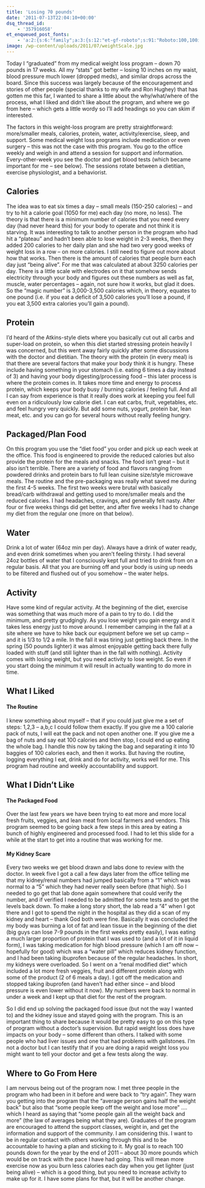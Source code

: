 ```yaml
---
title: 'Losing 70 pounds'
date: '2011-07-13T22:04:10+00:00'
dsq_thread_id:
    - '357916058'
et_enqueued_post_fonts:
    - 'a:2:{s:6:"family";a:3:{s:12:"et-gf-roboto";s:91:"Roboto:100,100italic,300,300italic,regular,italic,500,500italic,700,700italic,900,900italic";s:22:"et-gf-roboto-condensed";s:59:"Roboto+Condensed:300,300italic,regular,italic,700,700italic";s:17:"et-gf-roboto-slab";s:51:"Roboto+Slab:100,200,300,regular,500,600,700,800,900";}s:6:"subset";a:7:{i:0;s:9:"latin-ext";i:1;s:5:"greek";i:2;s:9:"greek-ext";i:3;s:10:"vietnamese";i:4;s:8:"cyrillic";i:5;s:5:"latin";i:6;s:12:"cyrillic-ext";}}'
image: /wp-content/uploads/2011/07/weightScale.jpg
---
```


Today I “graduated” from my medical weight loss program – down 70 pounds in 17 weeks. All my “stats” got better – losing 10 inches on my waist, blood pressure much lower (dropped meds), and similar drops across the board. Since this success was largely because of the encouragement and stories of other people (special thanks to my wife and Ron Hughey) that has gotten me this far, I wanted to share a little about the why/what/where of the process, what I liked and didn’t like about the program, and where we go from here – which gets a little wordy so I’ll add headings so you can skim if interested.

The factors in this weight-loss program are pretty straightforward: more/smaller meals, calories, protein, water, activity/exercise, sleep, and support. Some medical weight loss programs include medication or even surgery – this was not the case with this program. You go to the office weekly and weigh in and attend a session for support and information. Every-other-week you see the doctor and get blood tests (which became important for me – see below). The sessions rotate between a dietitian, exercise physiologist, and a behaviorist.

## Calories

The idea was to eat six times a day – small meals (150-250 calories) – and try to hit a calorie goal (1050 for me) each day (no more, no less). The theory is that there is a minimum number of calories that you need every day (had never heard this) for your body to operate and not think it is starving. It was interesting to talk to another person in the program who had hit a “plateau” and hadn’t been able to lose weight in 2-3 weeks, then they added 200 calories to her daily plan and she had two very good weeks of weight loss in a row – on more calories. I still need to figure out more about how that works. Then there is the amount of calories that people burn each day just “being alive”. For me that was calculated at about 3250 calories per day. There is a little scale with electrodes on it that somehow sends electricity through your body and figures out these numbers as well as fat, muscle, water percentages – again, not sure how it works, but glad it does. So the “magic number” is 3,000-3,500 calories which, in theory, equates to one pound (i.e. if you eat a deficit of 3,500 calories you’ll lose a pound, if you eat 3,500 extra calories you’ll gain a pound).

## Protein

I’d heard of the Atkins-style diets where you basically cut out all carbs and super-load on protein, so when this diet started stressing protein heavily I was concerned, but this went away fairly quickly after some discussions with the doctor and dietitian. The theory with the protein (in every meal) is that there are several factors that make your body think it is hungry. These include having something in your stomach (i.e. eating 6 times a day instead of 3) and having your body digesting/processing food – this later process is where the protein comes in. It takes more time and energy to process protein, which keeps your body busy / burning calories / feeling full. And all I can say from experience is that it really does work at keeping you feel full even on a ridiculously low calorie diet. I can eat carbs, fruit, vegetables, etc. and feel hungry very quickly. But add some nuts, yogurt, protein bar, lean meat, etc. and you can go for several hours without really feeling hungry.

## Packaged/Plan Food

On this program you use the “diet food” you order and pick up each week at the office. This food is engineered to provide the reduced calories but also provide the protein for the meals and snacks. The food isn’t great – but it also isn’t terrible. There are a variety of food and flavors ranging from powdered drinks and protein bars to full lean cuisine size/style microwave meals. The routine and the pre-packaging was really what saved me during the first 4-5 weeks. The first two weeks were brutal with basically bread/carb withdrawal and getting used to more/smaller meals and the reduced calories. I had headaches, cravings, and generally felt nasty. After four or five weeks things did get better, and after five weeks I had to change my diet from the regular one (more on that below).

## Water

Drink a lot of water (64oz min per day). Always have a drink of water ready, and even drink sometimes when you aren’t feeling thirsty. I had several 24oz bottles of water that I consciously kept full and tried to drink from on a regular basis. All that you are burning off and your body is using up needs to be filtered and flushed out of you somehow – the water helps.

## Activity

Have some kind of regular activity. At the beginning of the diet, exercise was something that was much more of a pain to try to do. I did the minimum, and pretty grudgingly. As you lose weight you gain energy and it takes less energy just to move around. I remember camping in the fall at a site where we have to hike back our equipment before we set up camp – and it is 1/3 to 1/2 a mile. In the fall it was tiring just getting back there. In the spring (50 pounds lighter) it was almost enjoyable getting back there fully loaded with stuff (and still lighter than in the fall with nothing). Activity comes with losing weight, but you need activity to lose weight. So even if you start doing the minimum it will result in actually wanting to do more in time.

## What I Liked

#### The Routine

I knew something about myself – that if you could just give me a set of steps: 1,2,3 – a,b,c I could follow them exactly. If you give me a 100 calorie pack of nuts, I will eat the pack and not open another one. If you give me a bag of nuts and say eat 100 calories and then stop, I could end up eating the whole bag. I handle this now by taking the bag and separating it into 10 baggies of 100 calories each, and then it works. But having the routine, logging everything I eat, drink and do for activity, works well for me. This program had routine and weekly accountability and support.

## What I Didn’t Like

#### The Packaged Food

Over the last few years we have been trying to eat more and more local fresh fruits, veggies, and lean meat from local farmers and vendors. This program seemed to be going back a few steps in this area by eating a bunch of highly engineered and processed food. I had to let this slide for a while at the start to get into a routine that was working for me.

#### My Kidney Scare

Every two weeks we get blood drawn and labs done to review with the doctor. In week five I got a call a few days later from the office telling me that my kidney/renal numbers had jumped basically from a “1” which was normal to a “5” which they had never really seen before (that high). So I needed to go get that lab done again somewhere that could verify the number, and if verified I needed to be admitted for some tests and to get the levels back down. To make a long story short, the lab read a “4” when I got there and I got to spend the night in the hospital as they did a scan of my kidney and heart – thank God both were fine. Basically it was concluded the my body was burning a lot of fat and lean tissue in the beginning of the diet (big guys can lose 7-9 pounds in the first weeks pretty easily), I was eating a much larger proportion of protein that I was used to (and a lot of it in liquid form), I was taking medication for high blood pressure (which I am off now – hopefully for good) which was a “water pill” which reduces kidney function, and I had been taking ibuprofen because of the regular headaches. In short, my kidneys were overloaded. So I went on a “renal modified diet” which included a lot more fresh veggies, fruit and different protein along with some of the product (2 of 6 meals a day). I got off the medication and stopped taking ibuprofen (and haven’t had either since – and blood pressure is even lower without it now). My numbers were back to normal in under a week and I kept up that diet for the rest of the program.

So I did end up solving the packaged food issue (but not the way I wanted to) and the kidney issue and stayed going with the program. This is an important thing to share because it would be pretty easy to go on this type of program without a doctor’s supervision. But rapid weight loss does have impacts on your body – some different than others. I talked with some people who had liver issues and one that had problems with gallstones. I’m not a doctor but I can testify that if you are doing a rapid weight loss you might want to tell your doctor and get a few tests along the way.

## Where to Go From Here

I am nervous being out of the program now. I met three people in the program who had been in it before and were back to “try again”. They warn you getting into the program that the “average person gains half the weight back” but also that “some people keep off the weight and lose more” …. which I heard as saying that “some people gain all the weight back and more” (the law of averages being what they are). Graduates of the program are encouraged to attend the support classes, weight in, and get the information and support of the community. I am considering this. I want to be in regular contact with others working through this and to be accountable to having a plan and sticking to it. My goal is to reach 100 pounds down for the year by the end of 2011 – about 30 more pounds which would be on track with the pace I have had going. This will mean more exercise now as you burn less calories each day when you get lighter (just being alive) – which is a good thing, but you need to increase activity to make up for it. I have some plans for that, but it will be another change.
